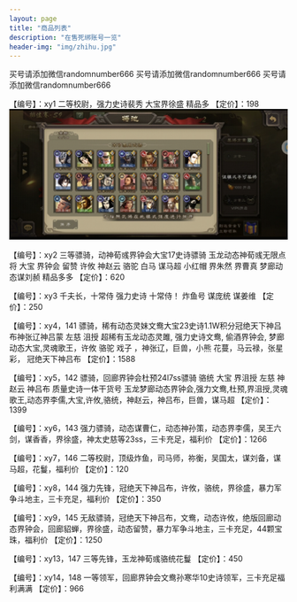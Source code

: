 ```yaml
---
layout: page
title: "商品列表"
description: "在售死绑账号一览"
header-img: "img/zhihu.jpg"
---
```


买号请添加微信randomnumber666
买号请添加微信randomnumber666
买号请添加微信randomnumber666


【编号】：xy1
二等校尉，强力史诗裴秀 大宝界徐盛 精品多
【定价】：198 
![test](https://raw.githubusercontent.com/sgsss998/sgsss998.GitHub.io/master/img/test.png)

【编号】：xy2
三等骠骑，动神荀彧界钟会大宝17史诗骠骑 玉龙动态神荀彧无限点将 大宝 界钟会 留赞 许攸 神赵云 骆驼 白马 谋马超 小红帽 界朱然 界曹真 梦廊动态谋刘赪 精品多多
【定价】：620



【编号】：xy3
千夫长，十常侍 强力史诗 十常侍！ 炸鱼号 谋庞统 谋姜维
【定价】：250



【编号】：xy4，141
骠骑，稀有动态灵妹文鸯大宝23史诗1.1W积分冠绝天下神吕布神张辽神吕蒙 左慈 沮授 超稀有玉龙动态灵雎, 强力史诗文鸯, 偷酒界钟会, 梦廊动态大宝,灵魂歌王，许攸 骆驼 戏子 ，神张辽，巨兽，小熊 花蔓，马云禄，张星彩， 冠绝天下神吕布
【定价】：1588



【编号】：xy5，142
骠骑，回廊界钟会杜预24l7ss骠骑 骆统 大宝 界沮授 左慈 神赵云 神吕布 
质量史诗一体干货号 玉龙梦廊动态界钟会,强力文鸯,杜预,界沮授,灵魂歌王,动态界李儒,大宝,许攸,骆统，神赵云，神吕布，巨兽，谋马超
【定价】：1399



【编号】：xy6，143
强力骠骑，动态谋曹仁，动态神孙策，动态界李儒，吴王六剑，谋香香，界徐盛，神太史慈等23ss，三卡充足，福利价
【定价】：1266



【编号】：xy7，146
二等校尉，顶级炸鱼，司马师，祢衡，吴国太，谋刘备，谋马超，花鬘，福利价
【定价】：120



【编号】：xy8，144
强力先锋，冠绝天下神吕布，许攸，骆统，界徐盛，暴力军争斗地主，三卡充足，福利价
【定价】：350



【编号】：xy9，145
无敌骠骑，冠绝天下神吕布，文鸯，动态许攸，绝版回廊动态界钟会，回廊貂蝉，界徐盛，动态留赞，暴力军争斗地主，三卡充足，44颗宝珠，福利价
【定价】：1250



【编号】：xy13，147
三等先锋，玉龙神荀彧骆统花鬘
【定价】：450



【编号】：xy14，148
一等领军，回廊界钟会文鸯孙寒华10史诗领军，三卡充足福利满满
【定价】：966
